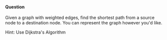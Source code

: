 #### Question

Given a graph with weighted edges, find the shortest path from a source node to a destination node. You can represent the graph however you'd like.

Hint: Use Dijkstra's Algorithm
